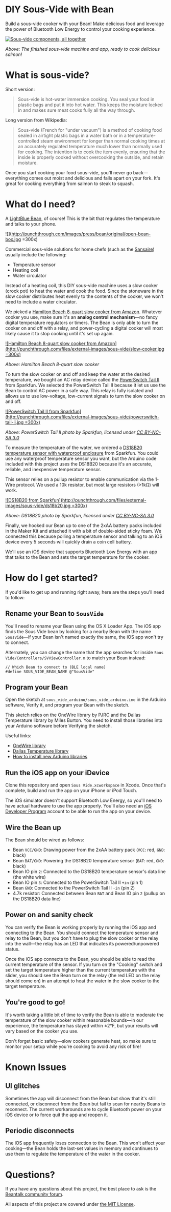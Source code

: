 # DIY Sous-Vide with Bean

Build a sous-vide cooker with your Bean! Make delicious food and leverage the power of Bluetooth Low Energy to control your cooking experience.

[![Sous-vide components, all together](http://punchthrough.com/files/external-images/sous-vide/teaser.jpg)](http://punchthrough.com/files/external-images/sous-vide/teaser.jpg)

*Above: The finished sous-vide machine and app, ready to cook delicious salmon!*

# What is sous-vide?

Short version:

> Sous-vide is hot-water immersion cooking. You seal your food in plastic bags and put it into hot water. This keeps the moisture locked in and makes sure meat cooks fully all the way through.

Long version from Wikipedia:

> Sous-vide (French for "under vacuum") is a method of cooking food sealed in airtight plastic bags in a water bath or in a temperature-controlled steam environment for longer than normal cooking times at an accurately regulated temperature much lower than normally used for cooking. The intention is to cook the item evenly, ensuring that the inside is properly cooked without overcooking the outside, and retain moisture.

Once you start cooking your food sous-vide, you'll never go back—everything comes out moist and delicious and falls apart on your fork. It's great for cooking everything from salmon to steak to squash.

# What do I need?

A [LightBlue Bean](http://punchthrough.com/bean/), of course! This is the bit that regulates the temperature and talks to your phone.

![](http://punchthrough.com/images/press/bean/original/open-bean-box.jpg =300x)

Commercial sous-vide solutions for home chefs (such as the [Sansaire](http://sansaire.com/)) usually include the following:

* Temperature sensor
* Heating coil
* Water circulator

Instead of a heating coil, this DIY sous-vide machine uses a slow cooker (crock pot) to heat the water and cook the food. Since the stoneware in the slow cooker distributes heat evenly to the contents of the cooker, we won't need to include a water circulator.

We picked a [Hamilton Beach 8-quart slow cooker from Amazon](http://www.amazon.com/Hamilton-Beach-33182A-Cooker-8-Quart/dp/B00EZI26C8/ref=sr_1_1?s=kitchen&ie=UTF8&qid=1403562458&sr=1-1&keywords=8+quart+slow+cooker). Whatever cooker you use, make sure it's an **analog control mechanism**—no fancy digital temperature regulators or timers. The Bean is only able to turn the cooker on and off with a relay, and power-cycling a digital cooker will most likely cause it to stop cooking until it's set up again.

[![Hamilton Beach 8-quart slow cooker from Amazon](http://punchthrough.com/files/external-images/sous-vide/slow-cooker.jpg =300x)](http://www.amazon.com/Hamilton-Beach-33182A-Cooker-8-Quart/dp/B00EZI26C8/)

*Above: Hamilton Beach 8-quart slow cooker*

To turn the slow cooker on and off and keep the water at the desired temperature, we bought an AC relay device called the [PowerSwitch Tail II](https://www.sparkfun.com/products/10747) from Sparkfun. We selected the PowerSwitch Tail II because it let us use the Bean to control AC power in a safe way. This relay is fully isolated and allows us to use low-voltage, low-current signals to turn the slow cooker on and off.

[![PowerSwitch Tail II from Sparkfun](http://punchthrough.com/files/external-images/sous-vide/powerswitch-tail-ii.jpg =300x)](https://www.sparkfun.com/products/10747)

*Above: PowerSwitch Tail II photo by Sparkfun, licensed under [CC BY-NC-SA 3.0](http://creativecommons.org/licenses/by-nc-sa/3.0/)*

To measure the temperature of the water, we ordered a [DS18B20 temperature sensor with waterproof enclosure](https://www.sparkfun.com/products/11050) from Sparkfun. You could use any waterproof temperature sensor you want, but the Arduino code included with this project uses the DS18B20 because it's an accurate, reliable, and inexpensive temperature sensor.

This sensor relies on a pullup resistor to enable communication via the 1-Wire protocol. We used a 10k resistor, but most large resistors (>1kΩ) will work.

[![DS18B20 from Sparkfun](http://punchthrough.com/files/external-images/sous-vide/ds18b20.jpg =300x)](https://www.sparkfun.com/products/11050)

*Above: DS18B20 photo by Sparkfun, licensed under [CC BY-NC-SA 3.0](http://creativecommons.org/licenses/by-nc-sa/3.0/)*

Finally, we hooked our Bean up to one of the 2xAA battery packs included in the Maker Kit and attached it with a bit of double-sided sticky foam. We connected this because polling a temperature sensor and talking to an iOS device every 5 seconds will quickly drain a coin cell battery.

We'll use an iOS device that supports Bluetooth Low Energy with an app that talks to the Bean and sets the target temperature for the cooker.

# How do I get started?

If you'd like to get up and running right away, here are the steps you'll need to follow:

## Rename your Bean to `SousVide`

You'll need to rename your Bean using the OS X Loader App. The iOS app finds the Sous Vide bean by looking for a nearby Bean with the name `SousVide`—if your Bean isn't named exactly the same, the iOS app won't try to connect.

Alternately, you can change the name that the app searches for inside `Sous Vide/Controllers/SVViewController.m` to match your Bean instead:

```
// Which Bean to connect to (BLE local name)
#define SOUS_VIDE_BEAN_NAME @"SousVide"
```

## Program your Bean

Open the sketch at `sous_vide_arduino/sous_vide_arduino.ino` in the Arduino software, Verify it, and program your Bean with the sketch.

This sketch relies on the OneWire library by PJRC and the Dallas Temperature library by Miles Burton. You need to install those libraries into your Arduino software before Verifying the sketch.

Useful links:

* [OneWire library](https://www.pjrc.com/teensy/td_libs_OneWire.html)
* [Dallas Temperature library](http://www.milesburton.com/?title=Dallas_Temperature_Control_Library)
* [How to install new Arduino libraries](http://arduino.cc/en/Guide/Libraries)

## Run the iOS app on your iDevice

Clone this repository and open `Sous Vide.xcworkspace` in Xcode. Once that's complete, build and run the app on your iPhone or iPod Touch.

The iOS simulator doesn't support Bluetooth Low Energy, so you'll need to have actual hardware to use the app properly. You'll also need an [iOS Developer Program](https://developer.apple.com/programs/ios/) account to be able to run the app on your device.

## Wire the Bean up

The Bean should be wired as follows:

* Bean `VCC/GND`: Drawing power from the 2xAA battery pack (`VCC`: red, `GND`: black)
* Bean `BAT/GND`: Powering the DS18B20 temperature sensor (`BAT`: red, `GND`: black)
* Bean IO pin `2`: Connected to the DS18B20 temperature sensor's data line (the white wire)
* Bean IO pin `3`: Connected to the PowerSwitch Tail II `+in` (pin 1)
* Bean `GND`: Connected to the PowerSwitch Tail II `-in` (pin 2)
* 4.7k resistor: Connected between Bean `BAT` and Bean IO pin `2` (pullup on the DS18B20 data line)

## Power on and sanity check

You can verify the Bean is working properly by running the iOS app and connecting to the Bean. You should connect the temperature sensor and relay to the Bean, but you don't have to plug the slow cooker or the relay into the wall—the relay has an LED that indicates its powered/unpowered status.

Once the iOS app connects to the Bean, you should be able to read the current temperature of the sensor. If you turn on the "Cooking" switch and set the target temperature higher than the current temperature with the slider, you should see the Bean turn on the relay (the red LED on the relay should come on) in an attempt to heat the water in the slow cooker to the target temperature.

## You're good to go!

It's worth taking a little bit of time to verify the Bean is able to moderate the temperature of the slow cooker within reasonable bounds—in our experience, the temperature has stayed within ±2°F, but your results will vary based on the cooker you use.

Don't forget basic safety—slow cookers generate heat, so make sure to monitor your setup while you're cooking to avoid any risk of fire!

# Known Issues

## UI glitches

Sometimes the app will disconnect from the Bean but show that it's still connected, or disconnect from the Bean but fail to scan for nearby Beans to reconnect. The current workarounds are to cycle Bluetooth power on your iOS device or to force quit the app and reopen it.

## Periodic disconnects

The iOS app frequently loses connection to the Bean. This won't affect your cooking—the Bean holds the last-set values in memory and continues to use them to regulate the temperature of the water in the cooker.

# Questions?

If you have any questions about this project, the best place to ask is the [Beantalk community forum](http://beantalk.punchthrough.com/).

All aspects of this project are covered under [the MIT License](http://opensource.org/licenses/MIT).